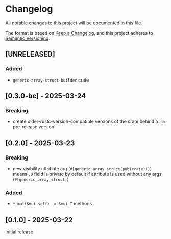 # Changelog

All notable changes to this project will be documented in this file.

The format is based on [Keep a Changelog](https://keepachangelog.com/en/1.0.0/),
and this project adheres to [Semantic Versioning](https://semver.org/spec/v2.0.0.html).

## [UNRELEASED]

### Added

- `generic-array-struct-builder` crate


## [0.3.0-bc] - 2025-03-24

### Breaking

- create older-rustc-version-compatible versions of the crate behind a `-bc` pre-release version


## [0.2.0] - 2025-03-23

### Breaking

- new visibility attribute arg (`#[generic_array_struct(pub(crate))]`) means `.0` field is private by default if attribute is used without any args (`#[generic_array_struct]`)

### Added

- `*_mut(&mut self) -> &mut T` methods


## [0.1.0] - 2025-03-22

Initial release
